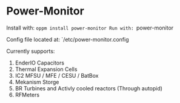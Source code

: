 # Power-Monitor
Install with: `oppm install power-monitor
Run with: `power-monitor

Config file located at: `/etc/power-monitor.config

Currently supports:
1. EnderIO Capacitors
2. Thermal Expansion Cells
3. IC2 MFSU / MFE / CESU / BatBox
4. Mekanism Storge
5. BR Turbines and Activly cooled reactors (Through autopid)
6. RFMeters